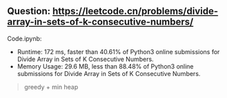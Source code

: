 ## Question: https://leetcode.cn/problems/divide-array-in-sets-of-k-consecutive-numbers/

Code.ipynb:
* Runtime: 172 ms, faster than 40.61% of Python3 online submissions for Divide Array in Sets of K Consecutive Numbers.
* Memory Usage: 29.6 MB, less than 88.48% of Python3 online submissions for Divide Array in Sets of K Consecutive Numbers.
> greedy + min heap